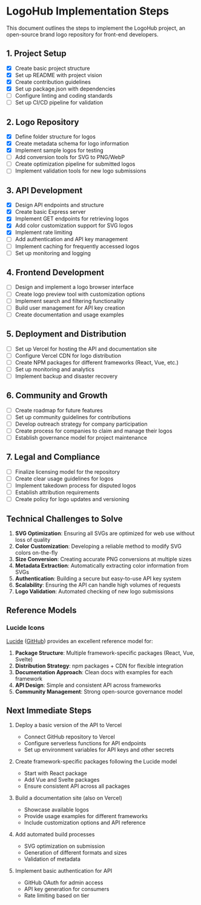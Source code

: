 # LogoHub Implementation Steps

This document outlines the steps to implement the LogoHub project, an open-source brand logo repository for front-end developers.

## 1. Project Setup

- [x] Create basic project structure
- [x] Set up README with project vision
- [x] Create contribution guidelines
- [x] Set up package.json with dependencies
- [ ] Configure linting and coding standards
- [ ] Set up CI/CD pipeline for validation

## 2. Logo Repository

- [x] Define folder structure for logos
- [x] Create metadata schema for logo information
- [x] Implement sample logos for testing
- [ ] Add conversion tools for SVG to PNG/WebP
- [ ] Create optimization pipeline for submitted logos
- [ ] Implement validation tools for new logo submissions

## 3. API Development

- [x] Design API endpoints and structure
- [x] Create basic Express server
- [x] Implement GET endpoints for retrieving logos
- [x] Add color customization support for SVG logos
- [x] Implement rate limiting
- [ ] Add authentication and API key management
- [ ] Implement caching for frequently accessed logos
- [ ] Set up monitoring and logging

## 4. Frontend Development

- [ ] Design and implement a logo browser interface
- [ ] Create logo preview tool with customization options
- [ ] Implement search and filtering functionality
- [ ] Build user management for API key creation
- [ ] Create documentation and usage examples

## 5. Deployment and Distribution

- [ ] Set up Vercel for hosting the API and documentation site
- [ ] Configure Vercel CDN for logo distribution
- [ ] Create NPM packages for different frameworks (React, Vue, etc.)
- [ ] Set up monitoring and analytics
- [ ] Implement backup and disaster recovery

## 6. Community and Growth

- [ ] Create roadmap for future features
- [ ] Set up community guidelines for contributions
- [ ] Develop outreach strategy for company participation
- [ ] Create process for companies to claim and manage their logos
- [ ] Establish governance model for project maintenance

## 7. Legal and Compliance

- [ ] Finalize licensing model for the repository
- [ ] Create clear usage guidelines for logos
- [ ] Implement takedown process for disputed logos
- [ ] Establish attribution requirements
- [ ] Create policy for logo updates and versioning

## Technical Challenges to Solve

1. **SVG Optimization**: Ensuring all SVGs are optimized for web use without loss of quality
2. **Color Customization**: Developing a reliable method to modify SVG colors on-the-fly
3. **Size Conversion**: Creating accurate PNG conversions at multiple sizes
4. **Metadata Extraction**: Automatically extracting color information from SVGs
5. **Authentication**: Building a secure but easy-to-use API key system
6. **Scalability**: Ensuring the API can handle high volumes of requests
7. **Logo Validation**: Automated checking of new logo submissions

## Reference Models

### Lucide Icons

[Lucide](https://lucide.dev/) ([GitHub](https://github.com/lucide-icons/lucide)) provides an excellent reference model for:

1. **Package Structure**: Multiple framework-specific packages (React, Vue, Svelte)
2. **Distribution Strategy**: npm packages + CDN for flexible integration
3. **Documentation Approach**: Clean docs with examples for each framework
4. **API Design**: Simple and consistent API across frameworks
5. **Community Management**: Strong open-source governance model

## Next Immediate Steps

1. Deploy a basic version of the API to Vercel
   - Connect GitHub repository to Vercel
   - Configure serverless functions for API endpoints
   - Set up environment variables for API keys and other secrets

2. Create framework-specific packages following the Lucide model
   - Start with React package
   - Add Vue and Svelte packages
   - Ensure consistent API across all packages

3. Build a documentation site (also on Vercel)
   - Showcase available logos
   - Provide usage examples for different frameworks
   - Include customization options and API reference

4. Add automated build processes
   - SVG optimization on submission
   - Generation of different formats and sizes
   - Validation of metadata

5. Implement basic authentication for API
   - GitHub OAuth for admin access
   - API key generation for consumers
   - Rate limiting based on tier 